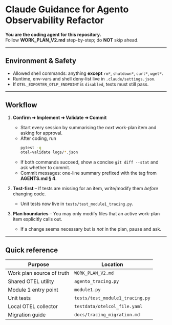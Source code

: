 # Claude Guidance for Agento Observability Refactor

**You are the coding agent for this repository.**  
Follow **WORK_PLAN_V2.md** step-by-step; do **NOT** skip ahead.

---

## Environment & Safety
* Allowed shell commands: anything **except** `rm*`, `shutdown*`, `curl*`, `wget*`.  
* Runtime, env-vars and shell deny-list live in `.claude/settings.json`.  
* If `OTEL_EXPORTER_OTLP_ENDPOINT` is `disabled`, tests must still pass.

---

## Workflow

1. **Confirm ➜ Implement ➜ Validate ➜ Commit**  
   * Start every session by summarising the _next_ work-plan item and asking for approval.  
   * After coding, run  
     ```bash
     pytest -q
     otel-validate logs/*.json
     ```  
   * If both commands succeed, show a concise `git diff --stat` and ask whether to commit.  
   * Commit messages: one-line summary prefixed with the tag from **AGENTS.md § 4**.

2. **Test-first** – If tests are missing for an item, write/modify them _before_ changing code.  
   * Unit tests now live in `tests/test_module1_tracing.py`.

3. **Plan boundaries** – You may only modify files that an active work-plan item explicitly calls out.  
   * If a change seems necessary but is _not_ in the plan, pause and ask.

---

## Quick reference

| Purpose | Location |
|---------|----------|
| Work plan source of truth | `WORK_PLAN_V2.md` |
| Shared OTEL utility | `agento_tracing.py` |
| Module 1 entry point | `module1.py` |
| Unit tests | `tests/test_module1_tracing.py` |
| Local OTEL collector | `testdata/otelcol_file.yaml` |
| Migration guide | `docs/tracing_migration.md` |
